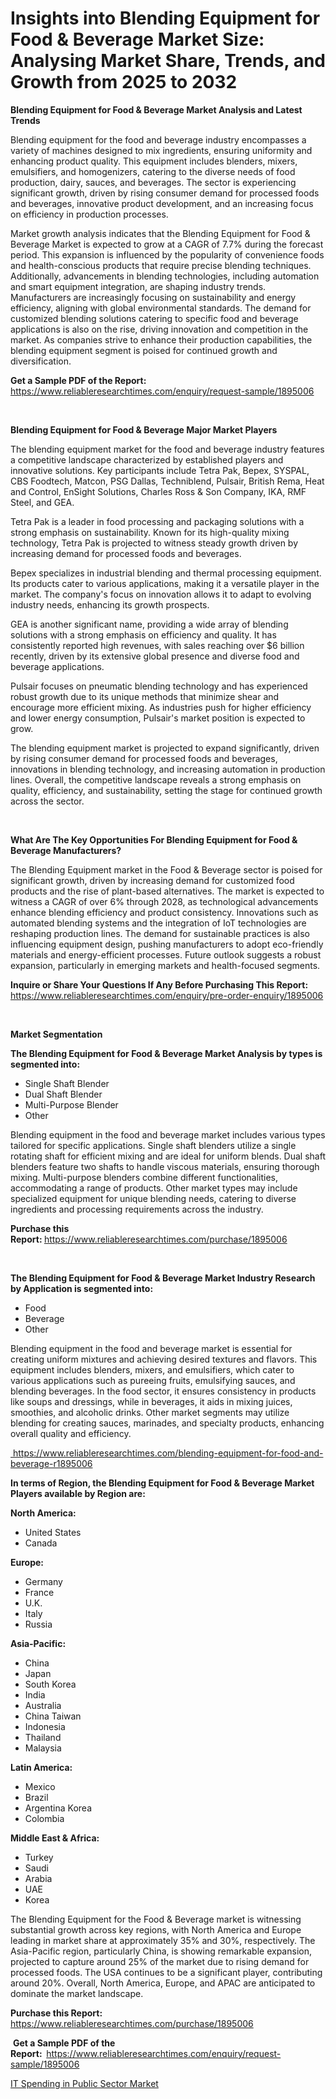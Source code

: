 <p><h1>Insights into Blending Equipment for Food & Beverage Market Size: Analysing Market Share, Trends, and Growth from 2025 to 2032</h1></p><p><strong>Blending Equipment for Food & Beverage Market Analysis and Latest Trends</strong></p>
<p><p>Blending equipment for the food and beverage industry encompasses a variety of machines designed to mix ingredients, ensuring uniformity and enhancing product quality. This equipment includes blenders, mixers, emulsifiers, and homogenizers, catering to the diverse needs of food production, dairy, sauces, and beverages. The sector is experiencing significant growth, driven by rising consumer demand for processed foods and beverages, innovative product development, and an increasing focus on efficiency in production processes.</p><p>Market growth analysis indicates that the Blending Equipment for Food & Beverage Market is expected to grow at a CAGR of 7.7% during the forecast period. This expansion is influenced by the popularity of convenience foods and health-conscious products that require precise blending techniques. Additionally, advancements in blending technologies, including automation and smart equipment integration, are shaping industry trends. Manufacturers are increasingly focusing on sustainability and energy efficiency, aligning with global environmental standards. The demand for customized blending solutions catering to specific food and beverage applications is also on the rise, driving innovation and competition in the market. As companies strive to enhance their production capabilities, the blending equipment segment is poised for continued growth and diversification.</p></p>
<p><strong>Get a Sample PDF of the Report:&nbsp;</strong> <a href="https://www.reliableresearchtimes.com/enquiry/request-sample/1895006?utm_campaign=3187&utm_medium=2&utm_source=Github&utm_content=ia&utm_term=28032025&utm_id=blending-equipment-for-food-beverage">https://www.reliableresearchtimes.com/enquiry/request-sample/1895006</a></p>
<p>&nbsp;</p>
<p><strong>Blending Equipment for Food & Beverage Major Market Players</strong></p>
<p><p>The blending equipment market for the food and beverage industry features a competitive landscape characterized by established players and innovative solutions. Key participants include Tetra Pak, Bepex, SYSPAL, CBS Foodtech, Matcon, PSG Dallas, Techniblend, Pulsair, British Rema, Heat and Control, EnSight Solutions, Charles Ross & Son Company, IKA, RMF Steel, and GEA.</p><p>Tetra Pak is a leader in food processing and packaging solutions with a strong emphasis on sustainability. Known for its high-quality mixing technology, Tetra Pak is projected to witness steady growth driven by increasing demand for processed foods and beverages.</p><p>Bepex specializes in industrial blending and thermal processing equipment. Its products cater to various applications, making it a versatile player in the market. The company's focus on innovation allows it to adapt to evolving industry needs, enhancing its growth prospects.</p><p>GEA is another significant name, providing a wide array of blending solutions with a strong emphasis on efficiency and quality. It has consistently reported high revenues, with sales reaching over $6 billion recently, driven by its extensive global presence and diverse food and beverage applications.</p><p>Pulsair focuses on pneumatic blending technology and has experienced robust growth due to its unique methods that minimize shear and encourage more efficient mixing. As industries push for higher efficiency and lower energy consumption, Pulsair's market position is expected to grow.</p><p>The blending equipment market is projected to expand significantly, driven by rising consumer demand for processed foods and beverages, innovations in blending technology, and increasing automation in production lines. Overall, the competitive landscape reveals a strong emphasis on quality, efficiency, and sustainability, setting the stage for continued growth across the sector.</p></p>
<p>&nbsp;</p>
<p><strong>What Are The Key Opportunities For Blending Equipment for Food & Beverage Manufacturers?</strong></p>
<p><p>The Blending Equipment market in the Food & Beverage sector is poised for significant growth, driven by increasing demand for customized food products and the rise of plant-based alternatives. The market is expected to witness a CAGR of over 6% through 2028, as technological advancements enhance blending efficiency and product consistency. Innovations such as automated blending systems and the integration of IoT technologies are reshaping production lines. The demand for sustainable practices is also influencing equipment design, pushing manufacturers to adopt eco-friendly materials and energy-efficient processes. Future outlook suggests a robust expansion, particularly in emerging markets and health-focused segments.</p></p>
<p><strong>Inquire or Share Your Questions If Any Before Purchasing This Report:</strong> <a href="https://www.reliableresearchtimes.com/enquiry/pre-order-enquiry/1895006?utm_campaign=3187&utm_medium=2&utm_source=Github&utm_content=ia&utm_term=28032025&utm_id=blending-equipment-for-food-beverage">https://www.reliableresearchtimes.com/enquiry/pre-order-enquiry/1895006</a></p>
<p>&nbsp;</p>
<p><strong>Market Segmentation</strong></p>
<p><strong>The Blending Equipment for Food & Beverage Market Analysis by types is segmented into:</strong></p>
<p><ul><li>Single Shaft Blender</li><li>Dual Shaft Blender</li><li>Multi-Purpose Blender</li><li>Other</li></ul></p>
<p><p>Blending equipment in the food and beverage market includes various types tailored for specific applications. Single shaft blenders utilize a single rotating shaft for efficient mixing and are ideal for uniform blends. Dual shaft blenders feature two shafts to handle viscous materials, ensuring thorough mixing. Multi-purpose blenders combine different functionalities, accommodating a range of products. Other market types may include specialized equipment for unique blending needs, catering to diverse ingredients and processing requirements across the industry.</p></p>
<p><strong>Purchase this Report:&nbsp;</strong><a href="https://www.reliableresearchtimes.com/purchase/1895006?utm_campaign=3187&utm_medium=2&utm_source=Github&utm_content=ia&utm_term=28032025&utm_id=blending-equipment-for-food-beverage">https://www.reliableresearchtimes.com/purchase/1895006</a></p>
<p>&nbsp;</p>
<p><strong>The Blending Equipment for Food & Beverage Market Industry Research by Application is segmented into:</strong></p>
<p><ul><li>Food</li><li>Beverage</li><li>Other</li></ul></p>
<p><p>Blending equipment in the food and beverage market is essential for creating uniform mixtures and achieving desired textures and flavors. This equipment includes blenders, mixers, and emulsifiers, which cater to various applications such as pureeing fruits, emulsifying sauces, and blending beverages. In the food sector, it ensures consistency in products like soups and dressings, while in beverages, it aids in mixing juices, smoothies, and alcoholic drinks. Other market segments may utilize blending for creating sauces, marinades, and specialty products, enhancing overall quality and efficiency.</p></p>
<p><a href="https://www.reliableresearchtimes.com/blending-equipment-for-food-and-beverage-r1895006?utm_campaign=3187&utm_medium=2&utm_source=Github&utm_content=ia&utm_term=28032025&utm_id=blending-equipment-for-food-beverage">&nbsp;https://www.reliableresearchtimes.com/blending-equipment-for-food-and-beverage-r1895006</a></p>
<p><strong>In terms of Region, the Blending Equipment for Food & Beverage Market Players available by Region are:</strong></p>
<p>
    <p> <strong> North America: </strong>
        <ul>
            <li>United States</li>
            <li>Canada</li>
        </ul>
        </p> 
    <p> <strong> Europe: </strong>
        <ul>
            <li>Germany</li>
            <li>France</li>
            <li>U.K.</li>
            <li>Italy</li>
            <li>Russia</li>
        </ul>
        </p> 
    <p> <strong> Asia-Pacific: </strong>
        <ul>
            <li>China</li>
            <li>Japan</li>
            <li>South Korea</li>
            <li>India</li>
            <li>Australia</li>
            <li>China Taiwan</li>
            <li>Indonesia</li>
            <li>Thailand</li>
            <li>Malaysia</li>
        </ul>
        </p> 
    <p> <strong> Latin America: </strong>
        <ul>
            <li>Mexico</li>
            <li>Brazil</li>
            <li>Argentina Korea</li>
            <li>Colombia</li>
        </ul>
        </p> 
    <p> <strong> Middle East & Africa: </strong>
        <ul>
            <li>Turkey</li>
            <li>Saudi</li>
            <li>Arabia</li>
            <li>UAE</li>
            <li>Korea</li>
        </ul>
    </p>
    </p>
<p><p>The Blending Equipment for the Food & Beverage market is witnessing substantial growth across key regions, with North America and Europe leading in market share at approximately 35% and 30%, respectively. The Asia-Pacific region, particularly China, is showing remarkable expansion, projected to capture around 25% of the market due to rising demand for processed foods. The USA continues to be a significant player, contributing around 20%. Overall, North America, Europe, and APAC are anticipated to dominate the market landscape.</p></p>
<p><strong>Purchase this Report: </strong><a href="https://www.reliableresearchtimes.com/purchase/1895006?utm_campaign=3187&utm_medium=2&utm_source=Github&utm_content=ia&utm_term=28032025&utm_id=blending-equipment-for-food-beverage">https://www.reliableresearchtimes.com/purchase/1895006</a></p>
<p>&nbsp;<strong>Get a Sample PDF of the Report:&nbsp;&nbsp;</strong><a href="https://www.reliableresearchtimes.com/enquiry/request-sample/1895006?utm_campaign=3187&utm_medium=2&utm_source=Github&utm_content=ia&utm_term=28032025&utm_id=blending-equipment-for-food-beverage">https://www.reliableresearchtimes.com/enquiry/request-sample/1895006</a></p>
<p><strong></strong></p>
<p><p><a href="https://github.com/briandahm87/Market-Research-Report-List-1/blob/main/it-spending-in-public-sector-market.md?utm_campaign=3187&utm_medium=2&utm_source=Github&utm_content=ia&utm_term=28032025&utm_id=blending-equipment-for-food-beverage">IT Spending in Public Sector Market</a></p></p>